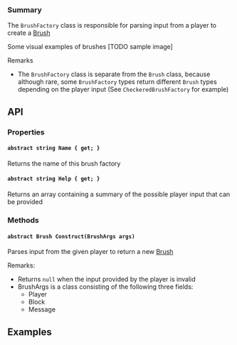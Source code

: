 ### Summary

The `BrushFactory` class is responsible for parsing input from a player to create a [Brush](/Drawing/Brush.md)

Some visual examples of brushes
[TODO sample image]

Remarks
- The `BrushFactory` class is separate from the `Brush` class, because although rare,
  some `BrushFactory` types return different `Brush` types depending on the player input (See `CheckeredBrushFactory` for example)

## API

### Properties

#### `abstract string Name { get; }`

Returns the name of this brush factory


#### `abstract string Help { get; }`

Returns an array containing a summary of the possible player input that can be provided

### Methods

#### `abstract Brush Construct(BrushArgs args)`

Parses input from the given player to return a new [Brush](Drawing/Brush.md)

Remarks:
- Returns `null` when the input provided by the player is invalid
- BrushArgs is a class consisting of the following three fields:
	* Player
	* Block
	* Message

## Examples